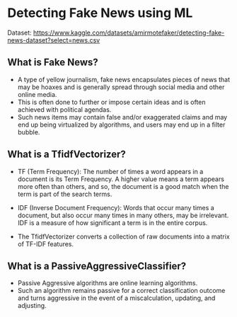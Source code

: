 # Detecting Fake News using ML

Dataset: https://www.kaggle.com/datasets/amirmotefaker/detecting-fake-news-dataset?select=news.csv


## What is Fake News?

- A type of yellow journalism, fake news encapsulates pieces of news that may be hoaxes and is generally spread through social media and other online media. 
- This is often done to further or impose certain ideas and is often achieved with political agendas. 
- Such news items may contain false and/or exaggerated claims and may end up being virtualized by algorithms, and users may end up in a filter bubble.

## What is a TfidfVectorizer?

- TF (Term Frequency): The number of times a word appears in a document is its Term Frequency. A higher value means a term appears more often than others, and so, the document is a good match when the term is part of the search terms.

- IDF (Inverse Document Frequency): Words that occur many times a document, but also occur many times in many others, may be irrelevant. IDF is a measure of how significant a term is in the entire corpus.

- The TfidfVectorizer converts a collection of raw documents into a matrix of TF-IDF features.

## What is a PassiveAggressiveClassifier?

- Passive Aggressive algorithms are online learning algorithms. 
- Such an algorithm remains passive for a correct classification outcome and turns aggressive in the event of a miscalculation, updating, and adjusting. 
